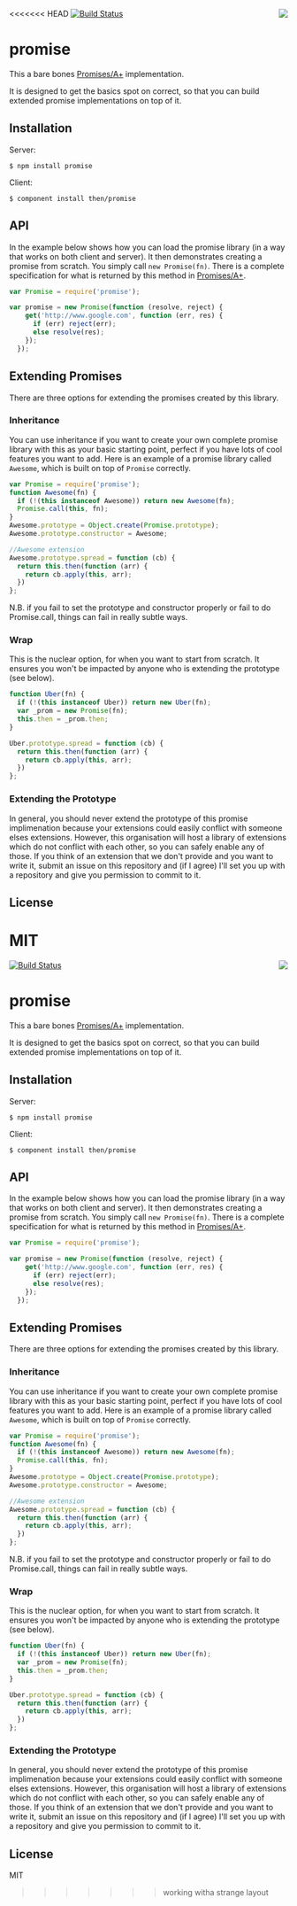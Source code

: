 <<<<<<< HEAD
[![Build Status](https://travis-ci.org/then/promise.png)](https://travis-ci.org/then/promise)
<a href="http://promises-aplus.github.com/promises-spec"><img src="http://promises-aplus.github.com/promises-spec/assets/logo-small.png" align="right" /></a>
# promise

  This a bare bones [Promises/A+](http://promises-aplus.github.com/promises-spec/) implementation.

  It is designed to get the basics spot on correct, so that you can build extended promise implementations on top of it.

## Installation

  Server:

    $ npm install promise

  Client:

    $ component install then/promise

## API

  In the example below shows how you can load the promise library (in a way that works on both client and server).  It then demonstrates creating a promise from scratch.  You simply call `new Promise(fn)`.  There is a complete specification for what is returned by this method in [Promises/A+](http://promises-aplus.github.com/promises-spec/).

```javascript
var Promise = require('promise');

var promise = new Promise(function (resolve, reject) {
    get('http://www.google.com', function (err, res) {
      if (err) reject(err);
      else resolve(res);
    });
  });
```

## Extending Promises

  There are three options for extending the promises created by this library.

### Inheritance

  You can use inheritance if you want to create your own complete promise library with this as your basic starting point, perfect if you have lots of cool features you want to add.  Here is an example of a promise library called `Awesome`, which is built on top of `Promise` correctly.

```javascript
var Promise = require('promise');
function Awesome(fn) {
  if (!(this instanceof Awesome)) return new Awesome(fn);
  Promise.call(this, fn);
}
Awesome.prototype = Object.create(Promise.prototype);
Awesome.prototype.constructor = Awesome;

//Awesome extension
Awesome.prototype.spread = function (cb) {
  return this.then(function (arr) {
    return cb.apply(this, arr);
  })
};
```

  N.B. if you fail to set the prototype and constructor properly or fail to do Promise.call, things can fail in really subtle ways.

### Wrap

  This is the nuclear option, for when you want to start from scratch.  It ensures you won't be impacted by anyone who is extending the prototype (see below).

```javascript
function Uber(fn) {
  if (!(this instanceof Uber)) return new Uber(fn);
  var _prom = new Promise(fn);
  this.then = _prom.then;
}

Uber.prototype.spread = function (cb) {
  return this.then(function (arr) {
    return cb.apply(this, arr);
  })
};
```

### Extending the Prototype

  In general, you should never extend the prototype of this promise implimenation because your extensions could easily conflict with someone elses extensions.  However, this organisation will host a library of extensions which do not conflict with each other, so you can safely enable any of those.  If you think of an extension that we don't provide and you want to write it, submit an issue on this repository and (if I agree) I'll set you up with a repository and give you permission to commit to it.

## License

  MIT
=======
[![Build Status](https://travis-ci.org/then/promise.png)](https://travis-ci.org/then/promise)
<a href="http://promises-aplus.github.com/promises-spec"><img src="http://promises-aplus.github.com/promises-spec/assets/logo-small.png" align="right" /></a>
# promise

  This a bare bones [Promises/A+](http://promises-aplus.github.com/promises-spec/) implementation.

  It is designed to get the basics spot on correct, so that you can build extended promise implementations on top of it.

## Installation

  Server:

    $ npm install promise

  Client:

    $ component install then/promise

## API

  In the example below shows how you can load the promise library (in a way that works on both client and server).  It then demonstrates creating a promise from scratch.  You simply call `new Promise(fn)`.  There is a complete specification for what is returned by this method in [Promises/A+](http://promises-aplus.github.com/promises-spec/).

```javascript
var Promise = require('promise');

var promise = new Promise(function (resolve, reject) {
    get('http://www.google.com', function (err, res) {
      if (err) reject(err);
      else resolve(res);
    });
  });
```

## Extending Promises

  There are three options for extending the promises created by this library.

### Inheritance

  You can use inheritance if you want to create your own complete promise library with this as your basic starting point, perfect if you have lots of cool features you want to add.  Here is an example of a promise library called `Awesome`, which is built on top of `Promise` correctly.

```javascript
var Promise = require('promise');
function Awesome(fn) {
  if (!(this instanceof Awesome)) return new Awesome(fn);
  Promise.call(this, fn);
}
Awesome.prototype = Object.create(Promise.prototype);
Awesome.prototype.constructor = Awesome;

//Awesome extension
Awesome.prototype.spread = function (cb) {
  return this.then(function (arr) {
    return cb.apply(this, arr);
  })
};
```

  N.B. if you fail to set the prototype and constructor properly or fail to do Promise.call, things can fail in really subtle ways.

### Wrap

  This is the nuclear option, for when you want to start from scratch.  It ensures you won't be impacted by anyone who is extending the prototype (see below).

```javascript
function Uber(fn) {
  if (!(this instanceof Uber)) return new Uber(fn);
  var _prom = new Promise(fn);
  this.then = _prom.then;
}

Uber.prototype.spread = function (cb) {
  return this.then(function (arr) {
    return cb.apply(this, arr);
  })
};
```

### Extending the Prototype

  In general, you should never extend the prototype of this promise implimenation because your extensions could easily conflict with someone elses extensions.  However, this organisation will host a library of extensions which do not conflict with each other, so you can safely enable any of those.  If you think of an extension that we don't provide and you want to write it, submit an issue on this repository and (if I agree) I'll set you up with a repository and give you permission to commit to it.

## License

  MIT
>>>>>>> working witha  strange layout
